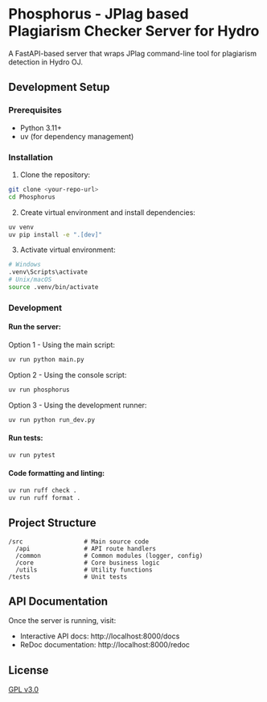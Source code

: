 # Phosphorus - JPlag based Plagiarism Checker Server for Hydro

A FastAPI-based server that wraps JPlag command-line tool for plagiarism detection in Hydro OJ.

## Development Setup

### Prerequisites
- Python 3.11+
- uv (for dependency management)

### Installation

1. Clone the repository:
```bash
git clone <your-repo-url>
cd Phosphorus
```

2. Create virtual environment and install dependencies:
```bash
uv venv
uv pip install -e ".[dev]"
```

3. Activate virtual environment:
```bash
# Windows
.venv\Scripts\activate
# Unix/macOS
source .venv/bin/activate
```

### Development

#### Run the server:

Option 1 - Using the main script:
```bash
uv run python main.py
```

Option 2 - Using the console script:
```bash
uv run phosphorus
```

Option 3 - Using the development runner:
```bash
uv run python run_dev.py
```

#### Run tests:
```bash
uv run pytest
```

#### Code formatting and linting:
```bash
uv run ruff check .
uv run ruff format .
```

## Project Structure

```
/src                 # Main source code
  /api               # API route handlers
  /common            # Common modules (logger, config)
  /core              # Core business logic
  /utils             # Utility functions
/tests               # Unit tests
```

## API Documentation

Once the server is running, visit:
- Interactive API docs: http://localhost:8000/docs
- ReDoc documentation: http://localhost:8000/redoc

## License

[GPL v3.0](./LICENSE)
